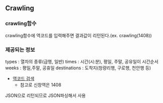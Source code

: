 ## Crawling


### crawling함수
crawling함수에 역코드를 입력해주면 결과값이 리턴된다.(ex. crawling(1408))

### 제공되는 정보
types : 열차의 종류(급행, 일반)
times : 시간(시:분), 평일, 주말, 공유일이 시간순서
weeks : 평일,주말, 공휴일
destinations : 도착지(청량리행, 구로행, 천안행 등)

- [역코드 검색](https://observablehq.com/@taekie/seoul_subway_station_coordinate)
	- 참고로 신창역은 1408

JSON으로 리턴되므로 JSON파싱해서 사용

